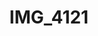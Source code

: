 ---
pid: '116'
layout: bg-photos
title: IMG_4121
filename: IMG_4173.jpg
caption: 
previous_pid: '115'
next_pid: '117'
permalink: "/photos/116.html"
---